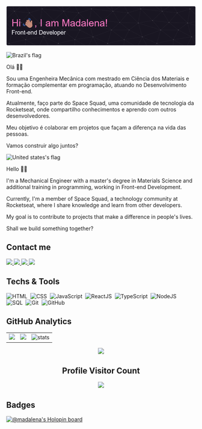 ![Header](https://github.com/madalena-rocha/madalena-rocha/blob/main/assets/github-header-image-en.png)

<img src="https://user-images.githubusercontent.com/102333181/183000071-0c8845b5-e71b-4c74-8912-05e3145f3fa1.png" alt="Brazil's flag" width="40" />

<p>Olá 👋🏾</p>
<p>Sou uma Engenheira Mecânica com mestrado em Ciência dos Materiais e formação complementar em programação, atuando no Desenvolvimento Front-end.</p>
<p>Atualmente, faço parte do Space Squad, uma comunidade de tecnologia da Rocketseat, onde compartilho conhecimentos e aprendo com outros desenvolvedores.</p>
<p>Meu objetivo é colaborar em projetos que façam a diferença na vida das pessoas.</p>
<p>Vamos construir algo juntos?</p>

<img src="https://user-images.githubusercontent.com/102333181/183000154-724b273a-f987-4128-88c0-0edc3b809bde.png" alt="United states's flag" width="40" />

<p>Hello 👋🏾</p>
<p>I'm a Mechanical Engineer with a master's degree in Materials Science and additional training in programming, working in Front-end Development.</p>
<p>Currently, I'm a member of Space Squad, a technology community at Rocketseat, where I share knowledge and learn from other developers.</p>
<p>My goal is to contribute to projects that make a difference in people's lives.</p>
<p>Shall we build something together?</p>

## Contact me

<a href="https://www.linkedin.com/in/madalena-machado-rocha/" target="_blank">
  <img src="https://img.shields.io/badge/-LinkedIn-%230077B5?style=for-the-badge&logo=linkedin&logoColor=white" target="_blank" />
</a>
<a href="mailto:rochamada1997m@gmail.com">
  <img src="https://img.shields.io/badge/-Gmail-%23333?style=for-the-badge&logo=gmail&logoColor=white" target="_blank" />
</a>
<a href="http://discordapp.com/users/827312692905377802" target="_blank">
  <img src="https://img.shields.io/badge/Discord-7289DA?style=for-the-badge&logo=discord&logoColor=white" target="_blank" />
</a> 
<a href="https://www.instagram.com/madalena.machado.rocha/" target="_blank">
  <img src="https://img.shields.io/badge/-Instagram-%23E4405F?style=for-the-badge&logo=instagram&logoColor=white" target="_blank" />
</a>

## Techs & Tools

![HTML](https://img.shields.io/badge/-HTML-05122A?style=flat&logo=HTML5)&nbsp;
![CSS](https://img.shields.io/badge/-CSS-05122A?style=flat&logo=CSS3&logoColor=1572B6)&nbsp;
![JavaScript](https://img.shields.io/badge/-JavaScript-05122A?style=flat&logo=javascript)&nbsp;
![ReactJS](https://img.shields.io/badge/-ReactJS-05122A?style=flat&logo=react)&nbsp;
![TypeScript](https://img.shields.io/badge/-TypeScript-05122A?style=flat&logo=typescript)&nbsp;
![NodeJS](https://img.shields.io/badge/-NodeJS-05122A?style=flat&logo=node.js)&nbsp;
![SQL](https://img.shields.io/badge/-SQL-05122A?style=flat&logo=sqlite)&nbsp;
![Git](https://img.shields.io/badge/-Git-05122A?style=flat&logo=git)&nbsp;
![GitHub](https://img.shields.io/badge/-GitHub-05122A?style=flat&logo=github)&nbsp;

## GitHub Analytics

<table>
  <tr>
    <td>
      <img height="180em" src="https://github-readme-stats.vercel.app/api/top-langs/?username=madalena-rocha&layout=compact&langs_count=7&theme=dark" />
    </td>
    <td>
      <img height="180em" src="https://github-readme-stats.vercel.app/api?username=madalena-rocha&show_icons=true&theme=dark&include_all_commits=true&count_private=true" />
    </td>
    <td>
      <img height="180em" src="https://github-readme-streak-stats.herokuapp.com/?user=madalena-rocha&theme=dark" alt="stats" />
    </td>
  </tr>
</table>

<div align="center">
  <a href="https://github.com/ryo-ma/github-profile-trophy">
    <img width="800" src="https://github-profile-trophy.vercel.app/?username=madalena-rocha&column=8&theme=darkhub&no-frame=true&no-bg=true" />
  </a>
</div>

<div align="center">
  <h2>Profile Visitor Count</h2>
  <img src="https://profile-counter.glitch.me/madalena-rocha/count.svg" />
</div>

## Badges

[![@madalena's Holopin board](https://holopin.me/madalena)](https://holopin.io/@madalena)
